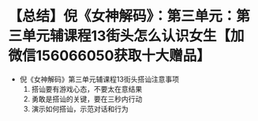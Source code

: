 # 【总结】倪《女神解码》：第三单元：第三单元辅课程13街头怎么认识女生【加微信156066050获取十大赠品】

-   倪《女神解码》第三单元辅课程13街头搭讪注意事项
    1.  搭讪要有游戏心态，不要太在意结果
    2.  勇敢是搭讪的关键，要在三秒内行动
    3.  演示如何搭讪，示范对话和行为